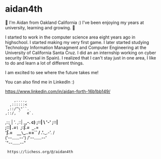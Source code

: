 # aidan4th
👋 I'm Aidan from Oakland California :) I've been enjoying my years at university, learning and growing. 👋

I started to work in the computer science area eight years ago in highschool. I started making my very first game. I later started studying Technology Information Managment and Computer Engineering at the University of California Santa Cruz. I did an an internship working on cyber security (Kiversal in Spain). I realized that I can't stay just in one area, I like to do and learn a lot of different things.

I am excited to see where the future takes me!

You can also find me in LinkedIn :)
 
https://www.linkedin.com/in/aidan-forth-16b1bb149/



        ,....,
      ,::::::<
     ,::/^\"``.
    ,::/, `   e`.
   ,::; |        '.
   ,::|  \___,-.  c)
   ;::|     \   '-'
   ;::|      \
   ;::|   _.=`\
   `;:|.=` _.=`\
     '|_.=`   __\
      `\_..==`` /
       .'.___.-'.
      /          \
     ('--......--')
     /'--......--'\
     `"--......--"  
     
     https://lichess.org/@/aidan4th
